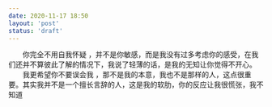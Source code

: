 ```yaml
---
date: 2020-11-17 18:50
layout: 'post'
status: 'draft'
---
```

&emsp;&emsp;你完全不用自我怀疑 ，并不是你敏感，而是我没有过多考虑你的感受，在我们还并不算彼此了解的情况下，我说了轻薄的话，是我的无知让你觉得不开心。
&emsp;&emsp;我更希望你不要误会我 ，那不是我的本意，我也不是那样的人，这点很重要。其实我并不是一个擅长言辞的人，这是我的软肋，你的反应让我很慌张，我不知道